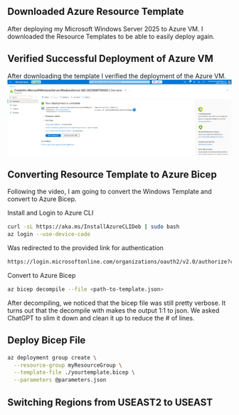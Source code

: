 ## Downloaded Azure Resource Template

After deploying my Microsoft Windows Server 2025 to Azure VM.
I downloaded the Resource Templates to be able to easily deploy again.

## Verified Successful Deployment of Azure VM

After downloading the template I verified the deployment of the Azure VM.
![Azure VM Deployment Confirmation](assets/azure_vm_deployment_confirmation.png)

## Converting Resource Template to Azure Bicep

Following the video, I am going to convert the Windows Template and convert to Azure Bicep.

Install and Login to Azure CLI
```sh
curl -sL https://aka.ms/InstallAzureCLIDeb | sudo bash
az login --use-device-code
```
Was redirected to the provided link for authentication
```sh
https://login.microsoftonline.com/organizations/oauth2/v2.0/authorize?client_id=04b07795-8ddb-461a-bbee-02f9e1bf7b46&response_type=code&redirect_uri=http%3A%2F%2Flocalhost%3A37641&scope=https%3A%2F%2Fmanagement.core.windows.net%2F%2F.default+offline_access+openid+profile&state=URtyEIMQsNjlFAHx&code_challenge=q68TX3-ES0IX2oaXWMMo7Ys-r7mwGxaVl46gK2oDjAc&code_challenge_method=S256&nonce=84f2198ef377a63bb3c46c16bd043dcb1b54a40516bdc85e3f7349383ecc60ef&client_info=1&claims=%7B%22access_token%22%3A+%7B%22xms_cc%22%3A+%7B%22values%22%3A+%5B%22CP1%22%5D%7D%7D%7D&prompt=select_account
```

Convert to Azure Bicep

```sh
az bicep decompile --file <path-to-template.json>
```

After decompiling, we noticed that the bicep file was still pretty verbose.
It turns out that the decompile with makes the output 1:1 to json.
We asked ChatGPT to slim it down and clean it up to reduce the # of lines.

## Deploy Bicep File

```sh
az deployment group create \
  --resource-group myResourceGroup \
  --template-file ./yourtemplate.bicep \
  --parameters @parameters.json
```

## Switching Regions from USEAST2 to USEAST
